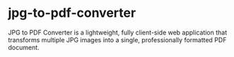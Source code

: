 # jpg-to-pdf-converter
JPG to PDF Converter is a lightweight, fully client-side web application that transforms multiple JPG images into a single, professionally formatted PDF document.
